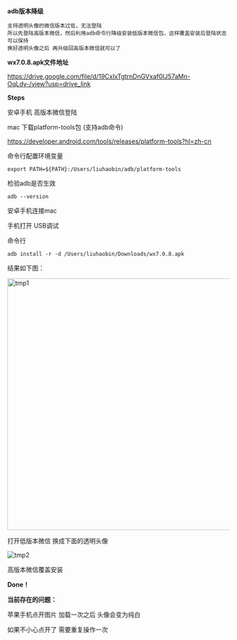 **adb版本降级**



```
支持透明头像的微信版本过低，无法登陆
所以先登陆高版本微信，然后利用adb命令行降级安装低版本微信包，这样覆盖安装后登陆状态可以保持
换好透明头像之后 再升级回高版本微信就可以了
```



**wx7.0.8.apk文件地址**

https://drive.google.com/file/d/19CxIxTgtrnDnGVxaf0IJ57aMn-OqLdy-/view?usp=drive_link


**Steps**

安卓手机 高版本微信登陆

mac 下载platform-tools包 (支持adb命令) 

https://developer.android.com/tools/releases/platform-tools?hl=zh-cn

命令行配置环境变量

```
export PATH=${PATH}:/Users/liuhaobin/adb/platform-tools
```

检验adb是否生效

```
adb --version
```



安卓手机连接mac

手机打开 USB调试

命令行

```
adb install -r -d /Users/liuhaobin/Downloads/wx7.0.8.apk
```

结果如下图：

<img width="570" alt="tmp1" src="https://github.com/user-attachments/assets/4ce83aa8-2252-41da-a52d-2cbb8991336c" />


打开低版本微信 换成下面的透明头像


![tmp2](https://github.com/user-attachments/assets/ec321083-9fa8-439c-b6cc-d1a1be24eab2)

高版本微信覆盖安装

**Done！**


**当前存在的问题：**

苹果手机点开图片 加载一次之后 头像会变为纯白

如果不小心点开了 需要重复操作一次


